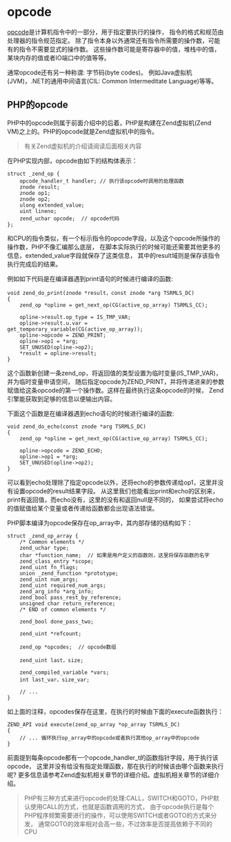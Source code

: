 # opcode

[opcode][0]是计算机指令中的一部分，用于指定要执行的操作， 指令的格式和规范由处理器的指令规范指定。 除了指令本身以外通常还有指令所需要的操作数，可能有的指令不需要显式的操作数。 这些操作数可能是寄存器中的值，堆栈中的值，某块内存的值或者IO端口中的值等等。

通常opcode还有另一种称谓: 字节码(byte codes)。 例如Java虚拟机(JVM)，.NET的通用中间语言(CIL: Common Intermeditate Language)等等。

## PHP的opcode

PHP中的opcode则属于前面介绍中的后着，PHP是构建在Zend虚拟机(Zend VM)之上的。PHP的opcode就是Zend虚拟机中的指令。

> 有关Zend虚拟机的介绍请阅读后面相关内容

在PHP实现内部，opcode由如下的结构体表示：

    struct _zend_op {
        opcode_handler_t handler; // 执行该opcode时调用的处理函数
        znode result;
        znode op1;
        znode op2;
        ulong extended_value;
        uint lineno;
        zend_uchar opcode;  // opcode代码
    };

和CPU的指令类似，有一个标示指令的opcode字段，以及这个opcode所操作的操作数，PHP不像汇编那么底层， 在脚本实际执行的时候可能还需要其他更多的信息，extended_value字段就保存了这类信息， 其中的result域则是保存该指令执行完成后的结果。

例如如下代码是在编译器遇到print语句的时候进行编译的函数:

    void zend_do_print(znode *result，const znode *arg TSRMLS_DC)
    {
        zend_op *opline = get_next_op(CG(active_op_array) TSRMLS_CC);
     
        opline->result.op_type = IS_TMP_VAR;
        opline->result.u.var = get_temporary_variable(CG(active_op_array));
        opline->opcode = ZEND_PRINT;
        opline->op1 = *arg;
        SET_UNUSED(opline->op2);
        *result = opline->result;
    }

这个函数新创建一条zend_op，将返回值的类型设置为临时变量(IS_TMP_VAR)，并为临时变量申请空间， 随后指定opcode为ZEND_PRINT，并将传递进来的参数赋值给这条opcode的第一个操作数。这样在最终执行这条opcode的时候， Zend引擎能获取到足够的信息以便输出内容。

下面这个函数是在编译器遇到echo语句的时候进行编译的函数:

    void zend_do_echo(const znode *arg TSRMLS_DC)
    {
        zend_op *opline = get_next_op(CG(active_op_array) TSRMLS_CC);
     
        opline->opcode = ZEND_ECHO;
        opline->op1 = *arg;
        SET_UNUSED(opline->op2);
    }

可以看到echo处理除了指定opcode以外，还将echo的参数传递给op1，这里并没有设置opcode的result结果字段。 从这里我们也能看出print和echo的区别来，print有返回值，而echo没有，这里的没有和返回null是不同的， 如果尝试将echo的值赋值给某个变量或者传递给函数都会出现语法错误。

PHP脚本编译为opcode保存在op_array中，其内部存储的结构如下：

    struct _zend_op_array {
        /* Common elements */
        zend_uchar type;
        char *function_name;  // 如果是用户定义的函数则，这里将保存函数的名字
        zend_class_entry *scope;
        zend_uint fn_flags;
        union _zend_function *prototype;
        zend_uint num_args;
        zend_uint required_num_args;
        zend_arg_info *arg_info;
        zend_bool pass_rest_by_reference;
        unsigned char return_reference;
        /* END of common elements */
     
        zend_bool done_pass_two;
     
        zend_uint *refcount;
     
        zend_op *opcodes;  // opcode数组
     
        zend_uint last，size;
     
        zend_compiled_variable *vars;
        int last_var，size_var;
     
        // ...
    }

如上面的注释，opcodes保存在这里，在执行的时候由下面的execute函数执行：

    ZEND_API void execute(zend_op_array *op_array TSRMLS_DC)
    {
        // ... 循环执行op_array中的opcode或者执行其他op_array中的opcode
    }

前面提到每条opcode都有一个opcode_handler_t的函数指针字段，用于执行该opcode， 这里并没有给没有指定处理函数，那在执行的时候该由哪个函数来执行呢? 更多信息请参考Zend虚拟机相关章节的详细介绍。虚拟机相关章节的详细介绍。

> PHP有三种方式来进行opcode的处理:CALL，SWITCH和GOTO，PHP默认使用CALL的方式，也就是函数调用的方式， 由于opcode执行是每个PHP程序频繁需要进行的操作，可以使用SWITCH或者GOTO的方式来分发， 通常GOTO的效率相对会高一些，不过效率是否提高依赖于不同的CPU

[0]: http://en.wikipedia.org/wiki/Opcode